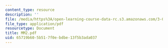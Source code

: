 ```yaml
---
content_type: resource
description: ''
file: /media/https%3A/open-learning-course-data-rc.s3.amazonaws.com/3-094-materials-in-human-experience-spring-2004/65719b605b517f0ebdbe13f5b3ada037_MM2.pdf
file_type: application/pdf
resourcetype: Document
title: MM2.pdf
uid: 65719b60-5b51-7f0e-bdbe-13f5b3ada037
---
```

